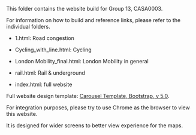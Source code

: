 This folder contains the website build for Group 13, CASA0003.

For information on how to build and reference links, please refer to the individual folders.

- 1.html: Road congestion
- Cycling_with_line.html: Cycling
- London Mobility_final.html: London Mobility in general
- rail.html: Rail & underground

- index.html: full website

Full website design template: [Carousel Template, Bootstrap, v 5.0](https://getbootstrap.com/docs/5.0/examples/carousel/). 

For integration purposes, please try to use Chrome as the browser to view this website. 

It is designed for wider screens to better view experience for the maps. 